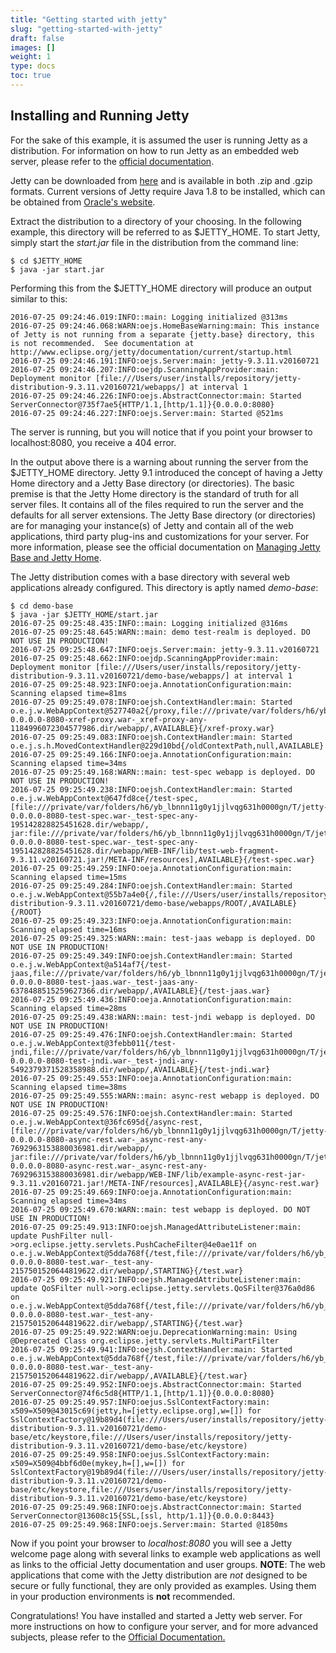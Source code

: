 ```yaml
---
title: "Getting started with jetty"
slug: "getting-started-with-jetty"
draft: false
images: []
weight: 1
type: docs
toc: true
---
```


## Installing and Running Jetty
For the sake of this example, it is assumed the user is running Jetty as a distribution. For information on how to run Jetty as an embedded web server, please refer to the [official documentation][1].

Jetty can be downloaded from [here][2] and is available in both .zip and .gzip formats. Current versions of Jetty require Java 1.8 to be installed, which can be obtained from [Oracle's website][3].

Extract the distribution to a directory of your choosing. In the following example, this directory will be referred to as $JETTY_HOME. To start Jetty, simply start the *start.jar* file in the distribution from the command line:

    $ cd $JETTY_HOME
    $ java -jar start.jar

Performing this from the $JETTY_HOME directory will produce an output similar to this:

    2016-07-25 09:24:46.019:INFO::main: Logging initialized @313ms
    2016-07-25 09:24:46.068:WARN:oejs.HomeBaseWarning:main: This instance of Jetty is not running from a separate {jetty.base} directory, this is not recommended.  See documentation at http://www.eclipse.org/jetty/documentation/current/startup.html
    2016-07-25 09:24:46.191:INFO:oejs.Server:main: jetty-9.3.11.v20160721
    2016-07-25 09:24:46.207:INFO:oejdp.ScanningAppProvider:main: Deployment monitor [file:///Users/user/installs/repository/jetty-distribution-9.3.11.v20160721/webapps/] at interval 1
    2016-07-25 09:24:46.226:INFO:oejs.AbstractConnector:main: Started ServerConnector@735f7ae5{HTTP/1.1,[http/1.1]}{0.0.0.0:8080}
    2016-07-25 09:24:46.227:INFO:oejs.Server:main: Started @521ms

The server is running, but you will notice that if you point your browser to localhost:8080, you receive a 404 error.

In the output above there is a warning about running the server from the $JETTY_HOME directory. Jetty 9.1 introduced the concept of having a Jetty Home directory and a Jetty Base directory (or directories). The basic premise is that the Jetty Home directory is the standard of truth for all server files. It contains all of the files required to run the server and the defaults for all server extensions. The Jetty Base directory (or directories) are for managing your instance(s) of Jetty and contain all of the web applications, third party plug-ins and customizations for your server. For more information, please see the official documentation on [Managing Jetty Base and Jetty Home][4].

The Jetty distribution comes with a base directory with several web applications already configured. This directory is aptly named *demo-base*:

    $ cd demo-base
    $ java -jar $JETTY_HOME/start.jar
    2016-07-25 09:25:48.435:INFO::main: Logging initialized @316ms
    2016-07-25 09:25:48.645:WARN::main: demo test-realm is deployed. DO NOT USE IN PRODUCTION!
    2016-07-25 09:25:48.647:INFO:oejs.Server:main: jetty-9.3.11.v20160721
    2016-07-25 09:25:48.662:INFO:oejdp.ScanningAppProvider:main: Deployment monitor [file:///Users/user/installs/repository/jetty-distribution-9.3.11.v20160721/demo-base/webapps/] at interval 1
    2016-07-25 09:25:48.923:INFO:oeja.AnnotationConfiguration:main: Scanning elapsed time=81ms
    2016-07-25 09:25:49.078:INFO:oejsh.ContextHandler:main: Started o.e.j.w.WebAppContext@527740a2{/proxy,file:///private/var/folders/h6/yb_lbnnn11g0y1jjlvqg631h0000gn/T/jetty-0.0.0.0-8080-xref-proxy.war-_xref-proxy-any-1184996072304577986.dir/webapp/,AVAILABLE}{/xref-proxy.war}
    2016-07-25 09:25:49.083:INFO:oejsh.ContextHandler:main: Started o.e.j.s.h.MovedContextHandler@229d10bd{/oldContextPath,null,AVAILABLE}
    2016-07-25 09:25:49.166:INFO:oeja.AnnotationConfiguration:main: Scanning elapsed time=34ms
    2016-07-25 09:25:49.168:WARN::main: test-spec webapp is deployed. DO NOT USE IN PRODUCTION!
    2016-07-25 09:25:49.238:INFO:oejsh.ContextHandler:main: Started o.e.j.w.WebAppContext@647fd8ce{/test-spec,[file:///private/var/folders/h6/yb_lbnnn11g0y1jjlvqg631h0000gn/T/jetty-0.0.0.0-8080-test-spec.war-_test-spec-any-195142828825451628.dir/webapp/, jar:file:///private/var/folders/h6/yb_lbnnn11g0y1jjlvqg631h0000gn/T/jetty-0.0.0.0-8080-test-spec.war-_test-spec-any-195142828825451628.dir/webapp/WEB-INF/lib/test-web-fragment-9.3.11.v20160721.jar!/META-INF/resources],AVAILABLE}{/test-spec.war}
    2016-07-25 09:25:49.259:INFO:oeja.AnnotationConfiguration:main: Scanning elapsed time=15ms
    2016-07-25 09:25:49.284:INFO:oejsh.ContextHandler:main: Started o.e.j.w.WebAppContext@55b7a4e0{/,file:///Users/user/installs/repository/jetty-distribution-9.3.11.v20160721/demo-base/webapps/ROOT/,AVAILABLE}{/ROOT}
    2016-07-25 09:25:49.323:INFO:oeja.AnnotationConfiguration:main: Scanning elapsed time=16ms
    2016-07-25 09:25:49.325:WARN::main: test-jaas webapp is deployed. DO NOT USE IN PRODUCTION!
    2016-07-25 09:25:49.349:INFO:oejsh.ContextHandler:main: Started o.e.j.w.WebAppContext@a514af7{/test-jaas,file:///private/var/folders/h6/yb_lbnnn11g0y1jjlvqg631h0000gn/T/jetty-0.0.0.0-8080-test-jaas.war-_test-jaas-any-6378488515259627366.dir/webapp/,AVAILABLE}{/test-jaas.war}
    2016-07-25 09:25:49.436:INFO:oeja.AnnotationConfiguration:main: Scanning elapsed time=28ms
    2016-07-25 09:25:49.438:WARN::main: test-jndi webapp is deployed. DO NOT USE IN PRODUCTION!
    2016-07-25 09:25:49.476:INFO:oejsh.ContextHandler:main: Started o.e.j.w.WebAppContext@3febb011{/test-jndi,file:///private/var/folders/h6/yb_lbnnn11g0y1jjlvqg631h0000gn/T/jetty-0.0.0.0-8080-test-jndi.war-_test-jndi-any-5492379371528358988.dir/webapp/,AVAILABLE}{/test-jndi.war}
    2016-07-25 09:25:49.553:INFO:oeja.AnnotationConfiguration:main: Scanning elapsed time=38ms
    2016-07-25 09:25:49.555:WARN::main: async-rest webapp is deployed. DO NOT USE IN PRODUCTION!
    2016-07-25 09:25:49.576:INFO:oejsh.ContextHandler:main: Started o.e.j.w.WebAppContext@36fc695d{/async-rest,[file:///private/var/folders/h6/yb_lbnnn11g0y1jjlvqg631h0000gn/T/jetty-0.0.0.0-8080-async-rest.war-_async-rest-any-7692963153880036981.dir/webapp/, jar:file:///private/var/folders/h6/yb_lbnnn11g0y1jjlvqg631h0000gn/T/jetty-0.0.0.0-8080-async-rest.war-_async-rest-any-7692963153880036981.dir/webapp/WEB-INF/lib/example-async-rest-jar-9.3.11.v20160721.jar!/META-INF/resources],AVAILABLE}{/async-rest.war}
    2016-07-25 09:25:49.669:INFO:oeja.AnnotationConfiguration:main: Scanning elapsed time=34ms
    2016-07-25 09:25:49.670:WARN::main: test webapp is deployed. DO NOT USE IN PRODUCTION!
    2016-07-25 09:25:49.913:INFO:oejsh.ManagedAttributeListener:main: update PushFilter null->org.eclipse.jetty.servlets.PushCacheFilter@4e0ae11f on o.e.j.w.WebAppContext@5dda768f{/test,file:///private/var/folders/h6/yb_lbnnn11g0y1jjlvqg631h0000gn/T/jetty-0.0.0.0-8080-test.war-_test-any-2157501520644819622.dir/webapp/,STARTING}{/test.war}
    2016-07-25 09:25:49.921:INFO:oejsh.ManagedAttributeListener:main: update QoSFilter null->org.eclipse.jetty.servlets.QoSFilter@376a0d86 on o.e.j.w.WebAppContext@5dda768f{/test,file:///private/var/folders/h6/yb_lbnnn11g0y1jjlvqg631h0000gn/T/jetty-0.0.0.0-8080-test.war-_test-any-2157501520644819622.dir/webapp/,STARTING}{/test.war}
    2016-07-25 09:25:49.922:WARN:oeju.DeprecationWarning:main: Using @Deprecated Class org.eclipse.jetty.servlets.MultiPartFilter
    2016-07-25 09:25:49.941:INFO:oejsh.ContextHandler:main: Started o.e.j.w.WebAppContext@5dda768f{/test,file:///private/var/folders/h6/yb_lbnnn11g0y1jjlvqg631h0000gn/T/jetty-0.0.0.0-8080-test.war-_test-any-2157501520644819622.dir/webapp/,AVAILABLE}{/test.war}
    2016-07-25 09:25:49.952:INFO:oejs.AbstractConnector:main: Started ServerConnector@74f6c5d8{HTTP/1.1,[http/1.1]}{0.0.0.0:8080}
    2016-07-25 09:25:49.957:INFO:oejus.SslContextFactory:main: x509=X509@43015c69(jetty,h=[jetty.eclipse.org],w=[]) for SslContextFactory@19b89d4(file:///Users/user/installs/repository/jetty-distribution-9.3.11.v20160721/demo-base/etc/keystore,file:///Users/user/installs/repository/jetty-distribution-9.3.11.v20160721/demo-base/etc/keystore)
    2016-07-25 09:25:49.958:INFO:oejus.SslContextFactory:main: x509=X509@4bbf6d0e(mykey,h=[],w=[]) for SslContextFactory@19b89d4(file:///Users/user/installs/repository/jetty-distribution-9.3.11.v20160721/demo-base/etc/keystore,file:///Users/user/installs/repository/jetty-distribution-9.3.11.v20160721/demo-base/etc/keystore)
    2016-07-25 09:25:49.968:INFO:oejs.AbstractConnector:main: Started ServerConnector@13608c15{SSL,[ssl, http/1.1]}{0.0.0.0:8443}
    2016-07-25 09:25:49.968:INFO:oejs.Server:main: Started @1850ms

Now if you point your browser to *localhost:8080* you will see a Jetty welcome page along with several links to example web applications as well as links to the official Jetty documentation and user groups. **NOTE**: The web applications that come with the Jetty distribution are *not* designed to be secure or fully functional, they are only provided as examples. Using them in your production environments is **not** recommended.

Congratulations! You have installed and started a Jetty web server. For more instructions on how to configure your server, and for more advanced subjects, please refer to the [Official Documentation.][5]


  [1]: https://www.eclipse.org/jetty/documentation/current/embedding-jetty.html
  [2]: https://www.eclipse.org/jetty/download.html
  [3]: http://www.oracle.com/technetwork/java/javase/downloads/index.html
  [4]: https://www.eclipse.org/jetty/documentation/current/startup-base-and-home.html
  [5]: https://www.eclipse.org/jetty/documentation/current/index.html

